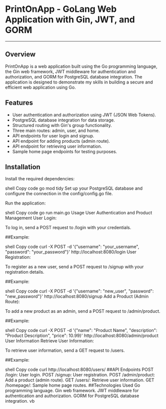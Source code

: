 # PrintOnApp - GoLang Web Application with Gin, JWT, and GORM

---

## Overview

PrintOnApp is a web application built using the Go programming language, the Gin web framework, JWT middleware for authentication and authorization, and GORM for PostgreSQL database integration. The application is designed to demonstrate my skills in building a secure and efficient web application using Go.

## Features

- User authentication and authorization using JWT (JSON Web Tokens).
- PostgreSQL database integration for data storage.
- Structured routing with Gin's group functionality.
- Three main routes: admin, user, and home.
- API endpoints for user login and signup.
- API endpoint for adding products (admin route).
- API endpoint for retrieving user information.
- Sample home page endpoints for testing purposes.

## Installation

Install the required dependencies:

shell
Copy code
go mod tidy
Set up your PostgreSQL database and configure the connection in the config/config.go file.

Run the application:

shell
Copy code
go run main.go
Usage
User Authentication and Product Management
User Login:

To log in, send a POST request to /login with your credentials.

##Example:

shell
Copy code
curl -X POST -d '{"username": "your_username", "password": "your_password"}' http://localhost:8080/login
User Registration:

To register as a new user, send a POST request to /signup with your registration details.

##Example:

shell
Copy code
curl -X POST -d '{"username": "new_user", "password": "new_password"}' http://localhost:8080/signup
Add a Product (Admin Route):

To add a new product as an admin, send a POST request to /admin/product.

##Example:

shell
Copy code
curl -X POST -d '{"name": "Product Name", "description": "Product Description", "price": 10.99}' http://localhost:8080/admin/product
User Information
Retrieve User Information:

To retrieve user information, send a GET request to /users.

##Example:

shell
Copy code
curl http://localhost:8080/users/
##API Endpoints
POST /login: User login.
POST /signup: User registration.
POST /admin/product: Add a product (admin route).
GET /users/: Retrieve user information.
GET /homepage/: Sample home page routes.
##Technologies Used
Go programming language.
Gin web framework.
JWT middleware for authentication and authorization.
GORM for PostgreSQL database integration.
vb
   
